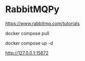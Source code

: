 # RabbitMQPy

https://www.rabbitmq.com/tutorials

docker compose pull

docker compose up -d

http://127.0.0.1:15672